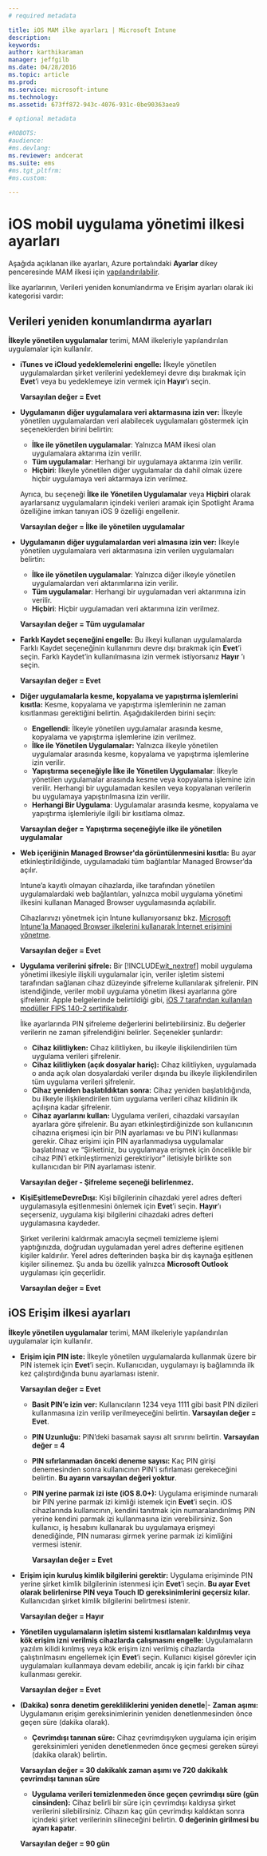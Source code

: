 ```yaml
---
# required metadata

title: iOS MAM ilke ayarları | Microsoft Intune
description:
keywords:
author: karthikaraman
manager: jeffgilb
ms.date: 04/28/2016
ms.topic: article
ms.prod:
ms.service: microsoft-intune
ms.technology:
ms.assetid: 673ff872-943c-4076-931c-0be90363aea9

# optional metadata

#ROBOTS:
#audience:
#ms.devlang:
ms.reviewer: andcerat
ms.suite: ems
#ms.tgt_pltfrm:
#ms.custom:

---
```


#  iOS mobil uygulama yönetimi ilkesi ayarları
Aşağıda açıklanan ilke ayarları, Azure portalındaki **Ayarlar** dikey penceresinde MAM ilkesi için [yapılandırılabilir](create-and-deploy-mobile-app-management-policies-with-microsoft-intune.md).

İlke ayarlarının, Verileri yeniden konumlandırma ve Erişim ayarları olarak iki kategorisi vardır:

##  Verileri yeniden konumlandırma ayarları
**İlkeyle yönetilen uygulamalar** terimi, MAM ilkeleriyle yapılandırılan uygulamalar için kullanılır.

- **iTunes ve iCloud yedeklemelerini engelle:** İlkeyle yönetilen uygulamalardan şirket verilerini yedeklemeyi devre dışı bırakmak için **Evet**’i veya bu yedeklemeye izin vermek için **Hayır**’ı seçin.

  **Varsayılan değer = Evet**

- **Uygulamanın diğer uygulamalara veri aktarmasına izin ver:**   İlkeyle yönetilen uygulamalardan veri alabilecek uygulamaları göstermek için seçeneklerden birini belirtin:
  - **İlke ile yönetilen uygulamalar**: Yalnızca MAM ilkesi olan uygulamalara aktarıma izin verilir.
  - **Tüm uygulamalar**: Herhangi bir uygulamaya aktarıma izin verilir.
  - **Hiçbiri**: İlkeyle yönetilen diğer uygulamalar da dahil olmak üzere hiçbir uygulamaya veri aktarmaya izin verilmez.

  Ayrıca, bu seçeneği **İlke ile Yönetilen Uygulamalar** veya **Hiçbiri** olarak ayarlarsanız uygulamaların içindeki verileri aramak için Spotlight Arama özelliğine imkan tanıyan iOS 9 özelliği engellenir.

  **Varsayılan değer = İlke ile yönetilen uygulamalar**

- **Uygulamanın diğer uygulamalardan veri almasına izin ver:** İlkeyle yönetilen uygulamalara veri aktarmasına izin verilen uygulamaları belirtin:
  -  **İlke ile yönetilen uygulamalar**: Yalnızca diğer ilkeyle yönetilen uygulamalardan veri aktarımlarına izin verilir.
  -  **Tüm uygulamalar**: Herhangi bir uygulamadan veri aktarımına izin verilir.
  -  **Hiçbiri**: Hiçbir uygulamadan veri aktarımına izin verilmez.

  **Varsayılan değer = Tüm uygulamalar**

- **Farklı Kaydet seçeneğini engelle:** Bu ilkeyi kullanan uygulamalarda Farklı Kaydet seçeneğinin kullanımını devre dışı bırakmak için **Evet**’i seçin. Farklı Kaydet’in kullanılmasına izin vermek istiyorsanız **Hayır** ’ı seçin.

  **Varsayılan değer = Evet**

- **Diğer uygulamalarla kesme, kopyalama ve yapıştırma işlemlerini kısıtla:** Kesme, kopyalama ve yapıştırma işlemlerinin ne zaman kısıtlanması gerektiğini belirtin. Aşağıdakilerden birini seçin:
  -   **Engellendi:** İlkeyle yönetilen uygulamalar arasında kesme, kopyalama ve yapıştırma işlemlerine izin verilmez.
  -   **İlke ile Yönetilen Uygulamalar:** Yalnızca ilkeyle yönetilen uygulamalar arasında kesme, kopyalama ve yapıştırma işlemlerine izin verilir.
  -   **Yapıştırma seçeneğiyle İlke ile Yönetilen Uygulamalar**: İlkeyle yönetilen uygulamalar arasında kesme veya kopyalama işlemine izin verilir. Herhangi bir uygulamadan kesilen veya kopyalanan verilerin bu uygulamaya yapıştırılmasına izin verilir.
  - **Herhangi Bir Uygulama**: Uygulamalar arasında kesme, kopyalama ve yapıştırma işlemleriyle ilgili bir kısıtlama olmaz.

  **Varsayılan değer = Yapıştırma seçeneğiyle ilke ile yönetilen uygulamalar**

- **Web içeriğinin Managed Browser'da görüntülenmesini kısıtla:** Bu ayar etkinleştirildiğinde, uygulamadaki tüm bağlantılar Managed Browser’da açılır.

  Intune’a kayıtlı olmayan cihazlarda, ilke tarafından yönetilen uygulamalardaki web bağlantıları, yalnızca mobil uygulama yönetimi ilkesini kullanan Managed Browser uygulamasında açılabilir.

  Cihazlarınızı yönetmek için Intune kullanıyorsanız bkz. [Microsoft Intune'la Managed Browser ilkelerini kullanarak İnternet erişimini yönetme](manage-internet-access-using-managed-browser-policies.md).

    **Varsayılan değer = Evet**

- **Uygulama verilerini şifrele:** Bir [!INCLUDE[wit_nextref](../includes/wit_nextref_md.md)] mobil uygulama yönetimi ilkesiyle ilişkili uygulamalar için, veriler işletim sistemi tarafından sağlanan cihaz düzeyinde şifreleme kullanılarak şifrelenir. PIN istendiğinde, veriler mobil uygulama yönetim ilkesi ayarlarına göre şifrelenir. Apple belgelerinde belirtildiği gibi, [iOS 7 tarafından kullanılan modüller FIPS 140-2 sertifikalıdır](http://support.apple.com/en-us/HT202739).

  İlke ayarlarında PIN şifreleme değerlerini belirtebilirsiniz.  Bu değerler verilerin ne zaman şifrelendiğini belirler. Seçenekler şunlardır:
  - **Cihaz kilitliyken:** Cihaz kilitliyken, bu ilkeyle ilişkilendirilen tüm uygulama verileri şifrelenir.
  -   **Cihaz kilitliyken (açık dosyalar hariç):** Cihaz kilitliyken, uygulamada o anda açık olan dosyalardaki veriler dışında bu ilkeyle ilişkilendirilen tüm uygulama verileri şifrelenir.
  -   **Cihaz yeniden başlatıldıktan sonra:** Cihaz yeniden başlatıldığında, bu ilkeyle ilişkilendirilen tüm uygulama verileri cihaz kilidinin ilk açılışına kadar şifrelenir.
  -   **Cihaz ayarlarını kullan:** Uygulama verileri, cihazdaki varsayılan ayarlara göre şifrelenir.
  Bu ayarı etkinleştirdiğinizde son kullanıcının cihazına erişmesi için bir PIN ayarlaması ve bu PIN’i kullanması gerekir.  Cihaz erişimi için PIN ayarlanmadıysa uygulamalar başlatılmaz ve “Şirketiniz, bu uygulamaya erişmek için öncelikle bir cihaz PIN’i etkinleştirmenizi gerektiriyor” iletisiyle birlikte son kullanıcıdan bir PIN ayarlaması istenir.

  **Varsayılan değer - Şifreleme seçeneği belirlenmez.**
- **KişiEşitlemeDevreDışı:**  Kişi bilgilerinin cihazdaki yerel adres defteri uygulamasıyla eşitlenmesini önlemek için **Evet**’i seçin. **Hayır**’ı seçerseniz, uygulama kişi bilgilerini cihazdaki adres defteri uygulamasına kaydeder.

  Şirket verilerini kaldırmak amacıyla seçmeli temizleme işlemi yaptığınızda, doğrudan uygulamadan yerel adres defterine eşitlenen kişiler kaldırılır. Yerel adres defterinden başka bir dış kaynağa eşitlenen kişiler silinemez. Şu anda bu özellik yalnızca **Microsoft Outlook** uygulaması için geçerlidir.

  **Varsayılan değer = Evet**
##  iOS Erişim ilkesi ayarları
**İlkeyle yönetilen uygulamalar** terimi, MAM ilkeleriyle yapılandırılan uygulamalar için kullanılır.
- **Erişim için PIN iste:** İlkeyle yönetilen uygulamalarda kullanmak üzere bir PIN istemek için **Evet**’i seçin. Kullanıcıdan, uygulamayı iş bağlamında ilk kez çalıştırdığında bunu ayarlaması istenir.

  **Varsayılan değer = Evet**
    -  **Basit PIN’e izin ver:** Kullanıcıların 1234 veya 1111 gibi basit PIN dizileri kullanmasına izin verilip verilmeyeceğini belirtin. **Varsayılan değer = Evet**.
    - **PIN Uzunluğu:** PIN’deki basamak sayısı alt sınırını belirtin. **Varsayılan değer = 4**
    - **PIN sıfırlanmadan önceki deneme sayısı:** Kaç PIN girişi denemesinden sonra kullanıcının PIN'i sıfırlaması gerekeceğini belirtin.
  **Bu ayarın varsayılan değeri yoktur**.

  - **PIN yerine parmak izi iste (iOS 8.0+):** Uygulama erişiminde numaralı bir PIN yerine parmak izi kimliği istemek için **Evet**’i seçin.
iOS cihazlarında kullanıcının, kendini tanıtmak için numaralandırılmış PIN yerine kendini parmak izi kullanmasına izin verebilirsiniz. Son kullanıcı, iş hesabını kullanarak bu uygulamaya erişmeyi denediğinde, PIN numarası girmek yerine parmak izi kimliğini vermesi istenir.

    **Varsayılan değer = Evet**
- **Erişim için kuruluş kimlik bilgilerini gerektir:** Uygulama erişiminde PIN yerine şirket kimlik bilgilerinin istenmesi için **Evet**’i seçin. **Bu ayar Evet olarak belirlenirse PIN veya Touch ID gereksinimlerini geçersiz kılar.** Kullanıcıdan şirket kimlik bilgilerini belirtmesi istenir.

  **Varsayılan değer = Hayır**
- **Yönetilen uygulamaların işletim sistemi kısıtlamaları kaldırılmış veya kök erişim izni verilmiş cihazlarda çalışmasını engelle:** Uygulamaların yazılım kilidi kırılmış veya kök erişim izni verilmiş cihazlarda çalıştırılmasını engellemek için **Evet**’i seçin. Kullanıcı kişisel görevler için uygulamaları kullanmaya devam edebilir, ancak iş için farklı bir cihaz kullanması gerekir.

  **Varsayılan değer = Evet**
- **(Dakika) sonra denetim gerekliliklerini yeniden denetle**|-   **Zaman aşımı:** Uygulamanın erişim gereksinimlerinin yeniden denetlenmesinden önce geçen süre (dakika olarak).
  -   **Çevrimdışı tanınan süre:** Cihaz çevrimdışıyken uygulama için erişim gereksinimleri yeniden denetlenmeden önce geçmesi gereken süreyi (dakika olarak) belirtin.

  **Varsayılan değer = 30 dakikalık zaman aşımı ve 720 dakikalık çevrimdışı tanınan süre**
  - **Uygulama verileri temizlenmeden önce geçen çevrimdışı süre (gün cinsinden):** Cihaz belirli bir süre için çevrimdışı kaldıysa şirket verilerini silebilirsiniz.  Cihazın kaç gün çevrimdışı kaldıktan sonra içindeki şirket verilerinin silineceğini belirtin. **0 değerinin girilmesi bu ayarı kapatır**.

  **Varsayılan değer = 90 gün**


<!--HONumber=Jun16_HO2-->


